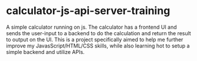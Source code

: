 # calculator-js-api-server-training
A simple calculator running on js. The calculator has a frontend UI and sends the user-input to a backend to do the calculation and return the result to output on the UI. This is a project specifically aimed to help me further improve my JavasScript/HTML/CSS skills, while also learning hot to setup a simple backend and utilize APIs.
